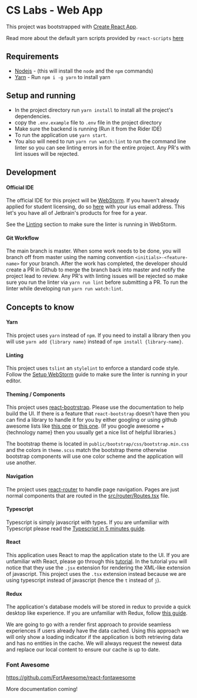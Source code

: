 # CS Labs - Web App

This project was bootstrapped with [Create React App](https://github.com/facebook/create-react-app).

Read more about the default yarn scripts provided by `react-scripts` [here](docs/available-scripts.md)

## Requirements

* [Nodejs](https://nodejs.org/en/download/) - (this will install the `node` and the `npm` commands)
* [Yarn](https://yarnpkg.com/en/) - Run `npm i -g yarn` to install yarn

## Setup and running

* In the project directory run `yarn install` to install all the project's dependencies.
* copy the `.env.example` file to `.env` file in the project directory
* Make sure the backend is running (Run it from the Rider IDE)
* To run the application use `yarn start`. 
* You also will need to run `yarn run watch:lint` to run the 
command line linter so you can see linting errors in for the entire project. Any PR's with lint issues
will be rejected.

## Development

#### Official IDE

The official IDE for this project will be [WebStorm](https://www.jetbrains.com/webstorm/). If you haven't already 
applied for student licensing, do so [here](https://www.jetbrains.com/student/) with your ius email address. 
This let's you have all of Jetbrain's products for free for a year. 

See the [Linting](#linting) section to make sure the linter is running in WebStorm.


#### Git Workflow

The main branch is master. When some work needs to be done, you will branch off from master using the 
naming convention `<initials>-<feature-name>` for your branch.
After the work has completed, the developer should create a PR in Github to merge the branch back into master and notify the project lead
to review. Any PR's with linting issues will be rejected so make sure you run the linter via `yarn run lint` before submitting a PR. 
To run the linter while developing run `yarn run watch:lint`.



## Concepts to know

#### Yarn

This project uses `yarn` instead of `npm`. If you need to install a library then you will use `yarn add {library name}`
instead of `npm install {library-name}`. 

#### Linting

This project uses `tslint` an `stylelint` to enforce a standard code style. Follow the [Setup WebStorm](docs/setup-webstorm.md)
guide to make sure the linter is running in your editor.

#### Theming / Components

This project uses [react-bootrstrap](https://react-bootstrap.github.io/components/alerts). Please use the documentation
to help build the UI. If there is a feature that `react-bootstrap` doesn't have then you can find a library to handle it 
for you by either googling or using github awesome lists like [this one](https://github.com/brillout/awesome-react-components)
or [this one](https://github.com/enaqx/awesome-react). (If you google awesome + {technology name} then you usually get a nice
list of helpful libraries.)

The bootstrap theme is located in `public/bootstrap/css/bootstrap.min.css` and the colors in `theme.scss` match the 
bootstrap theme otherwise bootstrap components will use one color scheme and the application will use another.

#### Navigation

The project uses [react-router](https://reacttraining.com/react-router/) to handle page navigation.
Pages are just normal components that are routed in the [src/router/Routes.tsx](src/router/Routes.tsx) file.

#### Typescript

Typescript is simply javascript with types. If you are unfamiliar with Typescript please read the 
[Typescript in 5 minutes guide](https://www.typescriptlang.org/docs/handbook/typescript-in-5-minutes.html).

#### React

This application uses React to map the application state to the UI. If you are unfamiliar with React, please
go through this [tutorial](https://reactjs.org/tutorial/tutorial.html). In the tutorial you will notice that they use
the `.jsx` extension for rendering the XML-like extension of javascript. This project uses the `.tsx` extension
instead because we are using typescript instead of javascript (hence the `t` instead of `j`).

#### Redux

The application's database models will be stored in redux to provide a quick desktop like experience. 
If you are unfamiliar with Redux, follow [this guide](https://redux.js.org/basics/basic-tutorial).

We are going to go with a render first approach to provide seamless experiences if users already have the data cached.
Using this approach we will only show a loading indicator if the application is both retrieving data and has no entities
in the cache. We will always request the newest data and replace our local content to ensure our cache is up to date.

### Font Awesome

https://github.com/FortAwesome/react-fontawesome


More documentation coming!
